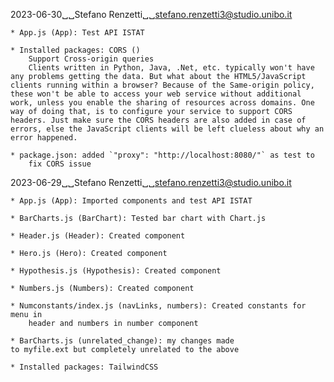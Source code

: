 2023-06-30␣␣Stefano Renzetti␣␣<stefano.renzetti3@studio.unibo.it>

    * App.js (App): Test API ISTAT
    
    * Installed packages: CORS ()
        Support Cross-origin queries
        Clients written in Python, Java, .Net, etc. typically won't have any problems getting the data. But what about the HTML5/JavaScript clients running within a browser? Because of the Same-origin policy, these won't be able to access your web service without additional work, unless you enable the sharing of resources across domains. One way of doing that, is to configure your service to support CORS headers. Just make sure the CORS headers are also added in case of errors, else the JavaScript clients will be left clueless about why an error happened.

    * package.json: added `"proxy": "http://localhost:8080/"` as test to 
        fix CORS issue

2023-06-29␣␣Stefano Renzetti␣␣<stefano.renzetti3@studio.unibo.it>

    * App.js (App): Imported components and test API ISTAT
    
    * BarCharts.js (BarChart): Tested bar chart with Chart.js

    * Header.js (Header): Created component

    * Hero.js (Hero): Created component

    * Hypothesis.js (Hypothesis): Created component

    * Numbers.js (Numbers): Created component

    * Numconstants/index.js (navLinks, numbers): Created constants for menu in
        header and numbers in number component

    * BarCharts.js (unrelated_change): my changes made
    to myfile.ext but completely unrelated to the above

    * Installed packages: TailwindCSS